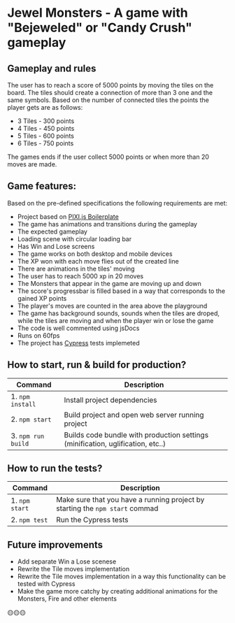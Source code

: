 # Jewel Monsters - A game with "Bejeweled" or "Candy Crush" gameplay

## Gameplay and rules

The user has to reach a score of 5000 points by moving the tiles on the board. The tiles should create a connection of more than 3 one and the same symbols. Based on the number of connected tiles the points the player gets are as follows:
* 3 Tiles - 300 points
* 4 Tiles - 450 points
* 5 Tiles - 600 points
* 6 Tiles - 750 points 

The games ends if the user collect 5000 points or when more than 20 moves are made. 

## Game features:
Based on the pre-defined specifications the following requirements are met: 

* Project based on [PIXI.js Boilerplate](https://github.com/dopamine-lab/pixi-boilerplate)
* The game has animations and transitions during the gameplay
* The expected gameplay
* Loading scene with circular loading bar
* Has Win and Lose screens
* The game works on both desktop and mobile devices
* The XP won with each move flies out of the created line
* There are animations in the tiles' moving
* The user has to reach 5000 xp in 20 moves
* The Monsters that appear in the game are moving up and down
* The score's progressbar is filled based in a way that corresponds to the gained XP points
* The player's moves are counted in the area above the playground
* The game has background sounds, sounds when the tiles are droped, while the tiles are moving and when the player win or lose the game
* The code is well commented using jsDocs
* Runs on 60fps
* The project has [Cypress](https://www.cypress.io/) tests implemeted
## How to start, run & build for production?

| Command | Description |
|---------|-------------|
| 1. `npm install` | Install project dependencies |
| 2. `npm start` | Build project and open web server running project |
| 3. `npm run build` | Builds code bundle with production settings (minification, uglification, etc..) |

## How to run the tests?

| Command | Description |
|---------|-------------|
| 1. `npm start` | Make sure that you have a running project by starting the `npm start` commad |
| 2. `npm test` | Run the Cypress tests |

## Future improvements
* Add separate Win a Lose scenese
* Rewrite the Tile moves implementation
* Rewrite the Tile moves implementation in a way this functionality can be tested with Cypress
* Make the game more catchy by creating additional animations for the Monsters, Fire and other elements 

🟡🟡🟡